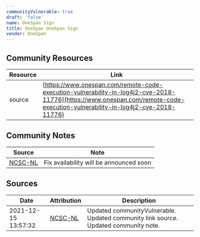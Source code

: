 ```yaml
---
communityVulnerable: true
draft: 'false'
name: OneSpan Sign
title: OneSpan OneSpan Sign
vendor: OneSpan
---
```



## Community Resources
| Resource | Link |
| --- | --- |
| source | [https://www.onespan.com/remote-code-execution-vulnerability-in-log4j2-cve-2018-11776](https://www.onespan.com/remote-code-execution-vulnerability-in-log4j2-cve-2018-11776) |

## Community Notes
| Source | Note |
| --- | --- |
| [NCSC-NL](https://github.com/NCSC-NL/log4shell/blob/main/software/README.md) | Fix availability will be announced soon |

## Sources
| Date | Attribution | Description |
| --- | --- | --- |
| 2021-12-15 13:57:32 | [NCSC-NL](https://github.com/NCSC-NL/log4shell/blob/main/software/README.md) | Updated communityVulnerable. Updated community link source. Updated community note.  |
